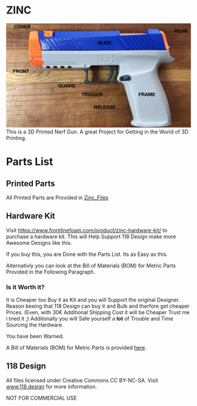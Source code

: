 # ZINC

![](assets/Part_Names.png)
This is a 3D Printed Nerf Gun.
A great Project for Getting in the World of 3D Printing.

# Parts List

## Printed Parts
All Printed Parts are Provided in [Zinc_Files](Zinc_Files/Current/)

## Hardware Kit
Visit https://www.frontlinefoam.com/product/zinc-hardware-kit/ to purchase a hardware kit. 
This will Help Support 118 Design make more Awesome Designs like this.

If you buy this, you are Done with the Parts List.
Its as Easy as this.

Alternativly you can look at the Bill of Materials (BOM) for Metric Parts Provided in the Following Paragraph.

### Is it Worth it?
It is Cheaper too Buy it as Kit and you will Support the original Designer.
Reason beeing that 118 Design can buy it and Bulk and therfore get cheaper Prices.
(Even, with 30€ Additional Shipping Cost it will be Cheaper Trust me i tried it ;)
Additonally you will Safe yourself a **lot** of Trouble and Time Sourcing the Hardware.

You have been Warned.

A Bill of Materials (BOM) for Metric Parts is provided [here](BOM_Metric.md).

## 118 Design
All files licensed under Creative Commons CC BY-NC-SA.
Visit www.118.design for more information.

NOT FOR COMMERCIAL USE
